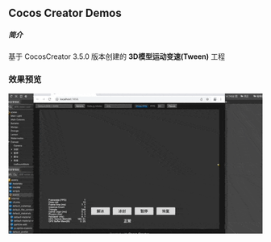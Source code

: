 ## Cocos Creator Demos

##### 简介
基于 CocosCreator 3.5.0 版本创建的 **3D模型运动变速(Tween)** 工程

### 效果预览
![image](../../../gif/202204/2022042902.gif)